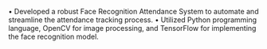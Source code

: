 • Developed a robust Face Recognition Attendance System to automate and streamline the attendance tracking
process.
• Utilized Python programming language, OpenCV for image processing, and TensorFlow for implementing the
face recognition model.
